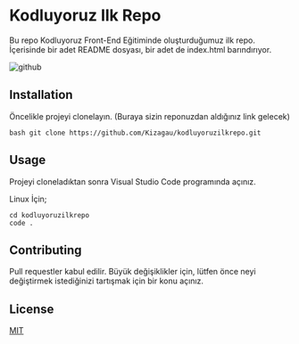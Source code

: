 # Kodluyoruz Ilk Repo

Bu repo Kodluyoruz Front-End Eğitiminde oluşturduğumuz ilk repo. İçerisinde bir adet README dosyası, bir adet de index.html barındırıyor.

![github](figures/github.png)

## Installation

Öncelikle projeyi clonelayın. (Buraya sizin reponuzdan aldığınız link gelecek)

`bash
git clone https://github.com/Kizagau/kodluyoruzilkrepo.git
`

## Usage

Projeyi cloneladıktan sonra Visual Studio Code programında açınız.

Linux İçin;

```linux
cd kodluyoruzilkrepo
code . 
```

## Contributing
Pull requestler kabul edilir. Büyük değişiklikler için, lütfen önce neyi değiştirmek istediğinizi tartışmak için bir konu açınız.
## License
[MIT](https://choosealicense.com/licenses/mit/)

